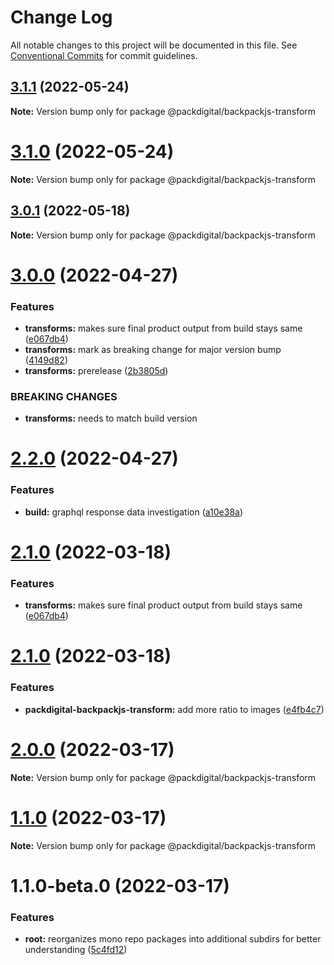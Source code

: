# Change Log

All notable changes to this project will be documented in this file.
See [Conventional Commits](https://conventionalcommits.org) for commit guidelines.

## [3.1.1](https://github.com/packdigital/backpackjs-monorepo/compare/@packdigital/backpackjs-transform@3.1.0...@packdigital/backpackjs-transform@3.1.1) (2022-05-24)

**Note:** Version bump only for package @packdigital/backpackjs-transform





# [3.1.0](https://github.com/packdigital/backpackjs-monorepo/compare/@packdigital/backpackjs-transform@3.0.1...@packdigital/backpackjs-transform@3.1.0) (2022-05-24)

**Note:** Version bump only for package @packdigital/backpackjs-transform





## [3.0.1](https://github.com/packdigital/backpackjs-monorepo/compare/@packdigital/backpackjs-transform@3.0.0...@packdigital/backpackjs-transform@3.0.1) (2022-05-18)

**Note:** Version bump only for package @packdigital/backpackjs-transform

# [3.0.0](https://github.com/packdigital/backpackjs-monorepo/compare/@packdigital/backpackjs-transform@2.2.0...@packdigital/backpackjs-transform@3.0.0) (2022-04-27)

### Features

- **transforms:** makes sure final product output from build stays same ([e067db4](https://github.com/packdigital/backpackjs-monorepo/commit/e067db49f98539b5bf4450e8511bbed909746bc1))
- **transforms:** mark as breaking change for major version bump ([4149d82](https://github.com/packdigital/backpackjs-monorepo/commit/4149d826d6807b944178170f1677a65bb6a80bb5))
- **transforms:** prerelease ([2b3805d](https://github.com/packdigital/backpackjs-monorepo/commit/2b3805d535532fc702e2a4483d68949adfd28f63))

### BREAKING CHANGES

- **transforms:** needs to match build version

# [2.2.0](https://github.com/packdigital/backpackjs-monorepo/compare/@packdigital/backpackjs-transform@2.1.0...@packdigital/backpackjs-transform@2.2.0) (2022-04-27)

### Features

- **build:** graphql response data investigation ([a10e38a](https://github.com/packdigital/backpackjs-monorepo/commit/a10e38aadd741ad1ff407d083dd5d7ffd4f16934))

# [2.1.0](https://github.com/packdigital/backpackjs-monorepo/compare/@packdigital/backpackjs-transform@2.0.0...@packdigital/backpackjs-transform@2.1.0) (2022-03-18)

### Features

- **transforms:** makes sure final product output from build stays same ([e067db4](https://github.com/packdigital/backpackjs-monorepo/commit/e067db49f98539b5bf4450e8511bbed909746bc1))

# [2.1.0](https://github.com/packdigital/backpackjs-monorepo/compare/@packdigital/backpackjs-transform@2.0.0...@packdigital/backpackjs-transform@2.1.0) (2022-03-18)

### Features

- **packdigital-backpackjs-transform:** add more ratio to images ([e4fb4c7](https://github.com/packdigital/backpackjs-monorepo/commit/e4fb4c7873c3b87793eed231a4e8ee8a1f7bbb5d))

# [2.0.0](https://github.com/packdigital/backpackjs-monorepo/compare/@packdigital/backpackjs-transform@1.1.0-beta.0...@packdigital/backpackjs-transform@2.0.0) (2022-03-17)

**Note:** Version bump only for package @packdigital/backpackjs-transform

# [1.1.0](https://github.com/packdigital/backpackjs-monorepo/compare/@packdigital/backpackjs-transform@1.1.0-beta.0...@packdigital/backpackjs-transform@1.1.0) (2022-03-17)

**Note:** Version bump only for package @packdigital/backpackjs-transform

# 1.1.0-beta.0 (2022-03-17)

### Features

- **root:** reorganizes mono repo packages into additional subdirs for better understanding ([5c4fd12](https://github.com/packdigital/backpackjs-monorepo/commit/5c4fd1281ea078e3ee8ba16966a6e1dc38db905c))
